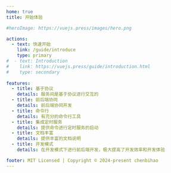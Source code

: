 ```yaml
---
home: true
title: 开始体验

#heroImage: https://vuejs.press/images/hero.png

actions:
  - text: 快速开始
    link: /guide/introduce
    type: primary
#  - text: Introduction
#    link: https://vuejs.press/guide/introduction.html
#    type: secondary
    
features:
  - title: 基于协议
    details: 服务间是基于协议进行交互的
  - title: 前后端协同
    details: 前后端协同开发
  - title: 命令行
    details: 有充分的命令行工具
  - title: 集成定时服务
    details: 提供命令进行定时服务的启动
  - title: 文档丰富
    details: 提供丰富的文档说明
  - title: 开发模式
    details: 在开发模式下进行前后端开发，极大提高了开发效率和开发体验

footer: MIT Licensed | Copyright © 2024-present chenbihao
---
```



